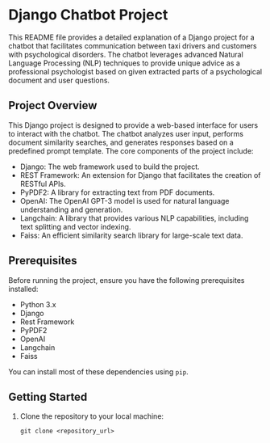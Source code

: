 # Django Chatbot Project

This README file provides a detailed explanation of a Django project for a chatbot that facilitates communication between taxi drivers and customers with psychological disorders. The chatbot leverages advanced Natural Language Processing (NLP) techniques to provide unique advice as a professional psychologist based on given extracted parts of a psychological document and user questions.

## Project Overview

This Django project is designed to provide a web-based interface for users to interact with the chatbot. The chatbot analyzes user input, performs document similarity searches, and generates responses based on a predefined prompt template. The core components of the project include:

- Django: The web framework used to build the project.
- REST Framework: An extension for Django that facilitates the creation of RESTful APIs.
- PyPDF2: A library for extracting text from PDF documents.
- OpenAI: The OpenAI GPT-3 model is used for natural language understanding and generation.
- Langchain: A library that provides various NLP capabilities, including text splitting and vector indexing.
- Faiss: An efficient similarity search library for large-scale text data.

## Prerequisites

Before running the project, ensure you have the following prerequisites installed:

- Python 3.x
- Django
- Rest Framework
- PyPDF2
- OpenAI
- Langchain
- Faiss

You can install most of these dependencies using `pip`.

## Getting Started

1. Clone the repository to your local machine:

   ```shell
   git clone <repository_url>

